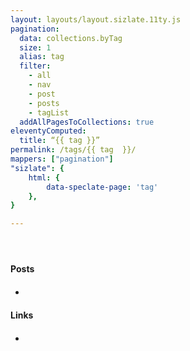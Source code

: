 ```yaml
---
layout: layouts/layout.sizlate.11ty.js
pagination:
  data: collections.byTag
  size: 1
  alias: tag
  filter:
    - all
    - nav
    - post
    - posts
    - tagList
  addAllPagesToCollections: true
eleventyComputed:
  title: “{{ tag }}”
permalink: /tags/{{ tag  }}/
mappers: ["pagination"]
"sizlate": {
    html: {
        data-speclate-page: 'tag'
    },
}

---
```

<div class="category"><header class="category">
    <h2 class="title contained"></h2>
</header>
<div class=" contained honey-teir1">
    <p class="summary"></p>
</div>
<div class="category contained"></div></div>


<div class="category-summary contained">
<h4>Posts</h4>
<ul class="posts_holder"><li class="section link">
    <a class="link" target="other_window" href="">
        <h5>
            <img class="favIcon"><span class="title"></span>
        </h5>
    </a>
    <span class="created"></span>
</li></ul>
</div>

<div class="category-summary contained">
<h4>Links</h4>
<ul class="links_holder"><li class="section link">
    <a class="link" target="_blank" href=" ">
        <h5>
            <img class="favIcon"><span class="title"></span>
        </h5>
    </a>
    <span class="created"></span>
</li></ul>
</div>